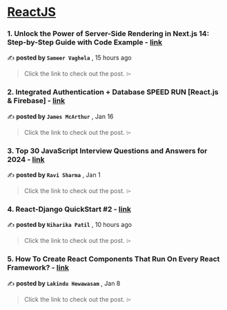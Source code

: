 
<h1><a href=https://medium.com/tag/reactjs/recommended target="_blank" rel="noopener noreferrer">ReactJS</a></h1>
<h3>1. Unlock the Power of Server-Side Rendering in Next.js 14: Step-by-Step Guide with Code Example - <a href=https://medium.com/@sameervaghela21/unlock-the-power-of-server-side-rendering-in-next-js-14-step-by-step-guide-with-code-example-59d3cc59ea5d?source=tag_recommended_feed---------0-84----------reactjs----------79c97438_fabf_466a_ad0a_39332a8236e6------- target="_blank" rel="noopener noreferrer">link</a></h3>

✍️ **posted by `Sameer Vaghela`** <date> , 15 hours ago</date>

<blockquote>Click the link to check out the post. ⌲</blockquote>

<h3>2. Integrated Authentication + Database SPEED RUN [React.js & Firebase] - <a href=https://medium.com/dev-genius/integrated-authentication-database-speed-run-react-js-firebase-39f577d28666?source=tag_recommended_feed---------1-107----------reactjs----------79c97438_fabf_466a_ad0a_39332a8236e6------- target="_blank" rel="noopener noreferrer">link</a></h3>

✍️ **posted by `James McArthur`** <date> , Jan 16</date>

<blockquote>Click the link to check out the post. ⌲</blockquote>

<h3>3. Top 30 JavaScript Interview Questions and Answers for 2024 - <a href=https://medium.com/@javascriptcentric/top-30-javascript-interview-questions-and-answers-for-2024-7f1e2d1d0638?source=tag_recommended_feed---------2-85----------reactjs----------79c97438_fabf_466a_ad0a_39332a8236e6------- target="_blank" rel="noopener noreferrer">link</a></h3>

✍️ **posted by `Ravi Sharma`** <date> , Jan 1</date>

<blockquote>Click the link to check out the post. ⌲</blockquote>

<h3>4. React-Django QuickStart #2 - <a href=https://medium.com/@patilniharika2306/react-django-quickstart-2-4ed8bfec8eb2?source=tag_recommended_feed---------3-84----------reactjs----------79c97438_fabf_466a_ad0a_39332a8236e6------- target="_blank" rel="noopener noreferrer">link</a></h3>

✍️ **posted by `Niharika Patil`** <date> , 10 hours ago</date>

<blockquote>Click the link to check out the post. ⌲</blockquote>

<h3>5. How To Create React Components That Run On Every React Framework? - <a href=https://medium.com/bitsrc/create-react-components-in-nextjs-bea5ce6d7171?source=tag_recommended_feed---------4-107----------reactjs----------79c97438_fabf_466a_ad0a_39332a8236e6------- target="_blank" rel="noopener noreferrer">link</a></h3>

✍️ **posted by `Lakindu Hewawasam`** <date> , Jan 8</date>

<blockquote>Click the link to check out the post. ⌲</blockquote>

